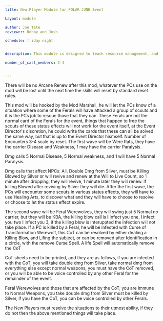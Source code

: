 ```yaml
---
title: New Player Module for POLAR JUNE Event

Layout: module

author: Joe Tate
reviewer: Bobby and Josh

schedule: friday night


description: This module is designed to teach resource management, and Status Effects that can be received via in game skills by both Monsters and PCs. 

number_of_cast_members: 3-4


---
```



There will be no Arcane Renew after this mod, whatever the PCs use on the mod will be lost until the next time the skills will reset by standard reset rules.

This mod will be hooked by the Mod Marshall, he will let the PCs know of a situation where some of the Ferals will have attacked a group of scouts and it is the PCs job to rescue those that they can.  These Ferals are not the normal card of the Ferals for the event, things that happen to free the scouts of these status effects will not work for the event itself, at the Event Director's discretion, he could write the cards that these can all be solved the same way, but that is up to the Event Director hismself.  Number of Encounters 3-4 scale by reset.  The first wave will be Were Rats, they have the carrier Disease and Weakness, 1 may have the carrier Paralysis.

Dmg calls 5 Normal Disease, 5 Normal weakness, and 1 will have 5 Normal Paralysis.

Dmg calls that affect NPCs:  All, Double Dmg from Silver, must be Killing Blowed by Silver or will revive and renew at the Will to Live Count, so 1 minute after dropping, they will revive, 1 minute later they will renew.  If killing Blowed after reviving by Silver they will die.  After the first wave, the PCs will encounter some scouts in various status effects, they will have to use Healing Arts, to discover what and they will have to choose to resolve or choose to let the status effect expire.

The second wave will be Feral Werewolves,  they will swing just 5 Normal no carrier, but they will be KBA,  the killing blow call is I infect you one, I infect you two I infect you 3, if the killing blow is interuppted the infection will not take place.  If a PC is killed by a Feral, he will be infected with Curse of Transformation Werewolf, this CoT can be resolved by either dealing a Killing Blow, and Lifing the subject, or can be removed after Identification in a circle, with the remove Curse Spell.  A life Spell will automatically remove the CoT

CoT sheets need to be printed, and they are as follows, if you are infected with the CoT, you will take double dmg from Silver, take normal dmg from everything else except normal weapons, you must have the CoT removed, or you will be able to be voice controlled by any other Feral for the remainder of the event.

Feral Werewolves and those that are affected by the CoT, you are immune to Normal Weapons, you take double dmg from Silver must be killed by Silver, if you have the CoT, you can be voice controlled by other Ferals.

The New Players must resolve the situations to their utmost ability, if they do not then the above mentioned things will take place.